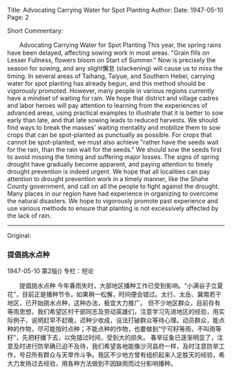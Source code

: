Title: Advocating Carrying Water for Spot Planting
Author:
Date: 1947-05-10
Page: 2

Short Commentary:

　　Advocating Carrying Water for Spot Planting
    This year, the spring rains have been delayed, affecting sowing work in most areas. "Grain fills on Lesser Fullness, flowers bloom on Start of Summer." Now is precisely the season for sowing, and any slight懈怠 (slackening) will cause us to miss the timing. In several areas of Taihang, Taiyue, and Southern Hebei, carrying water for spot planting has already begun, and this method should be vigorously promoted.
    However, many people in various regions currently have a mindset of waiting for rain. We hope that district and village cadres and labor heroes will pay attention to learning from the experiences of advanced areas, using practical examples to illustrate that it is better to sow early than late, and that late sowing leads to reduced harvests. We should find ways to break the masses' waiting mentality and mobilize them to sow crops that can be spot-planted as punctually as possible. For crops that cannot be spot-planted, we must also achieve "rather have the seeds wait for the rain, than the rain wait for the seeds." We should sow the seeds first to avoid missing the timing and suffering major losses.
    The signs of spring drought have gradually become apparent, and paying attention to timely drought prevention is indeed urgent. We hope that all localities can pay attention to drought prevention work in a timely manner, like the Shahe County government, and call on all the people to fight against the drought. Many places in our region have had experience in organizing to overcome the natural disasters. We hope to vigorously promote past experience and use various methods to ensure that planting is not excessively affected by the lack of rain.



<hr /> 

Original: 


### 提倡挑水点种

1947-05-10
第2版()
专栏：短论

　　提倡挑水点种
    今年春雨失时，大部地区播种工作已受到影响。“小满谷子立夏花”，目前正是播种节令，如果稍一松懈，时间便会错过。太行、太岳、冀南若干地区，已开始挑水点种，这种办法，极宜大力推广。
    但不少地区群众，目前存有等雨思想，我们希望区村干部同志及劳动英雄们，注意学习先进地区的经验，用实际例子，说明赶早不赶晚，迟种少收成，设法打破群众等待心理。动员群众，能点种的作物，尽可能按时点种；不能点种的作物，也要做到“宁可籽等雨，不叫雨等籽”，先把籽播下去，以免错过时间，受到大的损失。
    春旱征象已逐渐明显了，注意及时进行防旱确已迫不及待，我们希望各地能像沙河县府一样，及时注意防旱工作，号召所有群众与天旱作斗争。我区不少地方曾有组织起来人定胜天的经验，希大力发扬过去经验，用各种方法做到不因缺雨而过分影响播种。
